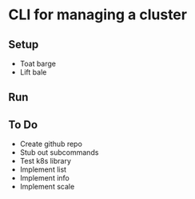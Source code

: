 # CLI for managing a cluster

## Setup
- Toat barge
- Lift bale

## Run

## To Do
- Create github repo
- Stub out subcommands
- Test k8s library
- Implement list
- Implement info
- Implement scale
